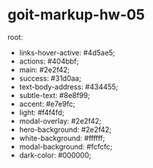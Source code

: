 # goit-markup-hw-05

root:

- links-hover-active: #4d5ae5;
- actions: #404bbf;
- main: #2e2f42;
- success: #31d0aa;
- text-body-address: #434455;
- subtle-text: #8e8f99;
- accent: #e7e9fc;
- light: #f4f4fd;
- modal-overlay: #2e2f42;
- hero-background: #2e2f42;
- white-background: #ffffff;
- modal-background: #fcfcfc;
- dark-color: #000000;
